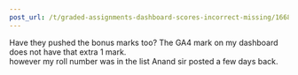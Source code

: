 ```yaml
---
post_url: /t/graded-assignments-dashboard-scores-incorrect-missing/166816/27
---
```

Have they pushed the bonus marks too? The GA4 mark on my dashboard does not have that extra 1 mark.  
however my roll number was in the list Anand sir posted a few days back.